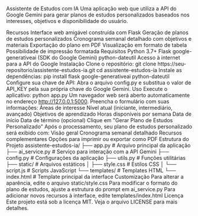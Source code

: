 Assistente de Estudos com IA
Uma aplicação web que utiliza a API do Google Gemini para gerar planos de estudos personalizados baseados nos interesses, objetivos e disponibilidade do usuário.

Recursos
Interface web amigável construída com Flask
Geração de planos de estudos personalizados
Cronograma semanal detalhado com objetivos e materiais
Exportação do plano em PDF
Visualização em formato de tabela
Possibilidade de impressão formatada
Requisitos
Python 3.7+
Flask
google-generativeai (SDK do Google Gemini)
python-dateutil
Acesso à internet para a API do Google
Instalação
Clone o repositório:
git clone https://seu-repositorio/assistente-estudos-ia.git
cd assistente-estudos-ia
Instale as dependências:
pip install flask google-generativeai python-dateutil
Configure sua chave de API: Abra o arquivo config.py e substitua o valor de API_KEY pela sua própria chave do Google Gemini.
Uso
Execute o aplicativo:
python app.py
Um navegador web será aberto automaticamente no endereço http://127.0.0.1:5000.
Preencha o formulário com suas informações:
Áreas de interesse
Nível atual (iniciante, intermediário, avançado)
Objetivos de aprendizado
Horas disponíveis por semana
Data de início
Data de término (opcional)
Clique em "Gerar Plano de Estudos Personalizado"
Após o processamento, seu plano de estudos personalizado será exibido com:
Visão geral
Cronograma semanal detalhado
Recursos complementares
Opções para imprimir ou exportar como PDF
Estrutura do Projeto
assistente-estudos-ia/
├── app.py                  # Arquivo principal da aplicação
├── ai_service.py           # Serviço para interação com a API Gemini
├── config.py               # Configurações da aplicação
├── utils.py                # Funções utilitárias
├── static/                 # Arquivos estáticos
│   ├── style.css           # Estilos CSS
│   └── script.js           # Scripts JavaScript
└── templates/              # Templates HTML
    └── index.html          # Template principal da interface
Customização
Para alterar a aparência, edite o arquivo static/style.css
Para modificar o formato do plano de estudos, ajuste a estrutura do prompt em ai_service.py
Para adicionar novos recursos à interface, edite templates/index.html
Licença
Este projeto está sob a licença MIT. Veja o arquivo LICENSE para mais detalhes.
